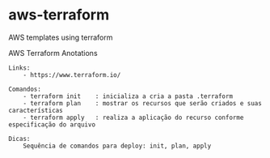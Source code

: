 # aws-terraform
AWS templates using terraform 



AWS Terraform Anotations

    Links:
        - https://www.terraform.io/
    
    Comandos:
        - terraform init    : inicializa a cria a pasta .terraform
        - terraform plan    : mostrar os recursos que serão criados e suas características
        - terraform apply   : realiza a aplicação do recurso conforme especificação do arquivo
    
    Dicas:
        Sequência de comandos para deploy: init, plan, apply